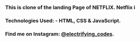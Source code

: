 ### This is clone of the landing Page of NETFLIX. Netflix i

### Technologies Used: - HTML, CSS & JavaScript.

### Find me on Instagram: [@electrifying_codes][instagram].

[instagram]: https://www.instagram.com/electrifying_codes
